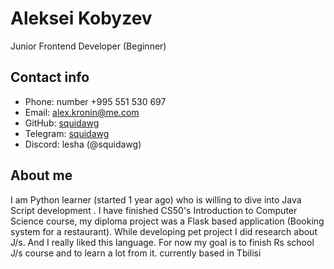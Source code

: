 # Aleksei Kobyzev
Junior Frontend Developer (Beginner)
## Contact info
- Phone: number +995 551 530 697
- Email: alex.kronin@me.com
- GitHub: [squidawg](https://github.com/squidawg)
- Telegram: [squidawg](https://t.me/squdawg)
- Discord:  lesha (@squidawg)
## About me
I am Python learner (started 1 year ago) who is willing to dive into Java Script development .
I have finished CS50's Introduction to Computer Science course, my diploma project was a Flask based application (Booking system for a restaurant). While developing pet project I did research about J/s. And I really liked this language. For now my goal is to finish Rs school J/s course and to learn a lot from it.
currently based in Tbilisi
